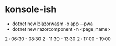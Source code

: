 # konsole-ish
* dotnet new blazorwasm -o app --pwa
* dotnet new razorcomponent -n <page_name>

2 : 06:30 - 08:30
2 : 11:30 - 13:30
2 : 17:00 - 19:00
